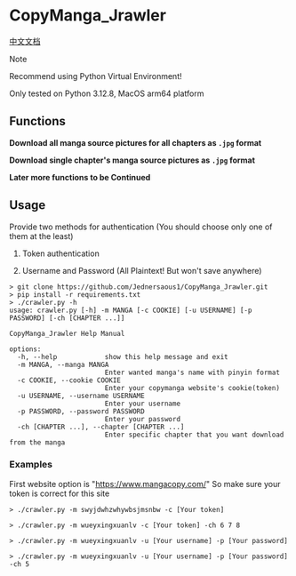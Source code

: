 # CopyManga_Jrawler

[中文文档](https://github.com/Jednersaous1/CopyManga_Jrawler/blob/main/README_CN.md)

> [!NOTE]
> Recommend using Python Virtual Environment!
>
> Only tested on Python 3.12.8, MacOS arm64 platform

## Functions

**Download all manga source pictures for all chapters as `.jpg` format**

**Download single chapter's manga source pictures as `.jpg` format**

**Later more functions to be Continued**

## Usage
Provide two methods for authentication (You should choose only one of them at the least)

1. Token authentication

2. Username and Password (All Plaintext! But won't save anywhere)

```
> git clone https://github.com/Jednersaous1/CopyManga_Jrawler.git
> pip install -r requirements.txt
> ./crawler.py -h
usage: crawler.py [-h] -m MANGA [-c COOKIE] [-u USERNAME] [-p PASSWORD] [-ch [CHAPTER ...]]

CopyManga_Jrawler Help Manual

options:
  -h, --help            show this help message and exit
  -m MANGA, --manga MANGA
                        Enter wanted manga's name with pinyin format
  -c COOKIE, --cookie COOKIE
                        Enter your copymanga website's cookie(token)
  -u USERNAME, --username USERNAME
                        Enter your username
  -p PASSWORD, --password PASSWORD
                        Enter your password
  -ch [CHAPTER ...], --chapter [CHAPTER ...]
                        Enter specific chapter that you want download from the manga
```

### Examples

First website option is "https://www.mangacopy.com/" So make sure your token is correct for this site

```
> ./crawler.py -m swyjdwhzwhywbsjmsnbw -c [Your token]

> ./crawler.py -m wueyxingxuanlv -c [Your token] -ch 6 7 8

> ./crawler.py -m wueyxingxuanlv -u [Your username] -p [Your password]

> ./crawler.py -m wueyxingxuanlv -u [Your username] -p [Your password] -ch 5
```